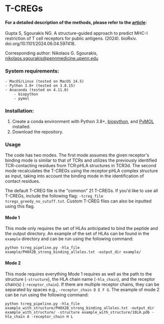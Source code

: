 # T-CREGs

#### For a detailed description of the methods, please refer to the [article](https://doi.org/10.1101/2024.06.04.597418):
Gupta S, Sgourakis NG. A structure-guided approach to predict MHC-I restriction of T cell receptors for public antigens. (2024). bioRxiv. doi.org/10.1101/2024.06.04.597418.

Corresponding author: Nikolaos G. Sgourakis, nikolaos.sgourakis@pennmedicine.upenn.edu

### System requirements:
    - MacOS/Linux (tested on MacOS 14.5)
    - Python 3.8+ (tested on 3.8.15)
    - Anaconda (tested on 4.11.0)
        - biopython
        - pymol

### Installation:
1. Create a conda environment with Python 3.8+, [biopython](https://anaconda.org/conda-forge/biopython), and [PyMOL](https://pymol.org/conda/) installed.
2. Download the repository.

### Usage

The code has two modes. The first mode assumes the given receptor's binding mode is similar to that of TCRs and utilizes the previously identified TCR-contacting residues from TCR:pHLA structures in TCR3d. The second mode recalculates the T-CREGs using the receptor:pHLA complex structure as input, taking into account the binding mode in the identification of contact residues. 

The default T-CREG file is the "common" 21 T-CREGs. If you'd like to use all T-CREGs, include the following flag: `-tcreg_file tcregs_greedy_no_cutoff.txt`. Custom T-CREG files can also be inputted using this flag.

#### Mode 1

This mode only requires the set of HLAs anticipated to bind the peptide and the output directory. An example of the set of HLAs can be found in the `example` directory and can be run using the following command:

`python tcreg_pipeline.py -hla_file example/PHOX2B_strong_binding_alleles.txt -output_dir example/`

#### Mode 2

This mode requires everything Mode 1 requires as well as the path to the structure (`-structure`), the HLA chain name (`-hla_chain`), and the receptor chain(s) (`-receptor_chain`). If there are multiple receptor chains, they can be separated by spaces e.g., `-receptor_chain D E F G`. The example of mode 2 can be run using the following command:

`python tcreg_pipeline.py -hla_file example_with_structure/PHOX2B_strong_binding_alleles.txt -output_dir example_with_structure/ -structure example_with_structure/10LH.pdb -hla_chain A -receptor_chain H L`

